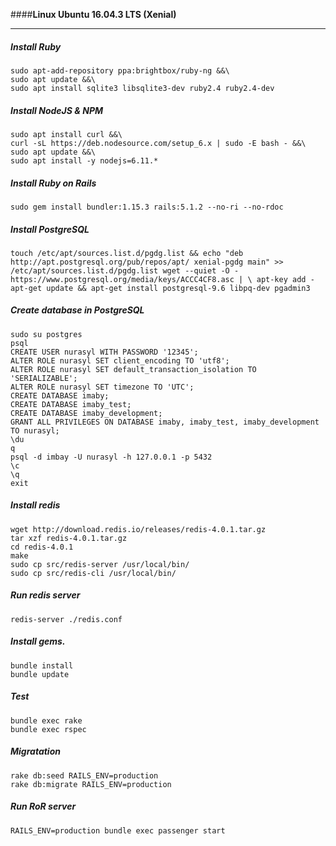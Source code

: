 ####**Linux Ubuntu 16.04.3 LTS (Xenial)**

---
##### Install Ruby
```
sudo apt-add-repository ppa:brightbox/ruby-ng &&\
sudo apt update &&\
sudo apt install sqlite3 libsqlite3-dev ruby2.4 ruby2.4-dev
```
##### Install NodeJS & NPM
```
sudo apt install curl &&\
curl -sL https://deb.nodesource.com/setup_6.x | sudo -E bash - &&\
sudo apt update &&\
sudo apt install -y nodejs=6.11.*
```
##### Install Ruby on Rails
```
sudo gem install bundler:1.15.3 rails:5.1.2 --no-ri --no-rdoc
```
##### Install PostgreSQL
```
touch /etc/apt/sources.list.d/pgdg.list && echo "deb http://apt.postgresql.org/pub/repos/apt/ xenial-pgdg main" >> /etc/apt/sources.list.d/pgdg.list wget --quiet -O - https://www.postgresql.org/media/keys/ACCC4CF8.asc | \ apt-key add - apt-get update && apt-get install postgresql-9.6 libpq-dev pgadmin3
```
##### Create database in PostgreSQL
```
sudo su postgres
psql
CREATE USER nurasyl WITH PASSWORD '12345';
ALTER ROLE nurasyl SET client_encoding TO 'utf8';
ALTER ROLE nurasyl SET default_transaction_isolation TO 'SERIALIZABLE';
ALTER ROLE nurasyl SET timezone TO 'UTC';
CREATE DATABASE imaby;
CREATE DATABASE imaby_test;
CREATE DATABASE imaby_development;
GRANT ALL PRIVILEGES ON DATABASE imaby, imaby_test, imaby_development TO nurasyl;
\du
q
psql -d imbay -U nurasyl -h 127.0.0.1 -p 5432
\c
\q
exit
```
##### Install redis
```
wget http://download.redis.io/releases/redis-4.0.1.tar.gz
tar xzf redis-4.0.1.tar.gz
cd redis-4.0.1
make
sudo cp src/redis-server /usr/local/bin/
sudo cp src/redis-cli /usr/local/bin/
```
##### Run redis server
```
redis-server ./redis.conf
```
##### Install gems.
```
bundle install
bundle update
```
##### Test
```
bundle exec rake
bundle exec rspec
```
##### Migratation
```
rake db:seed RAILS_ENV=production
rake db:migrate RAILS_ENV=production
```

##### Run RoR server
```
RAILS_ENV=production bundle exec passenger start
```
